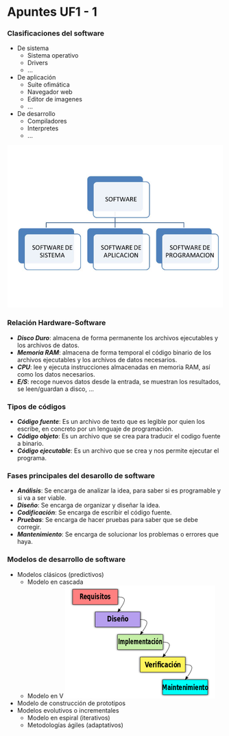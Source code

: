 # Apuntes UF1 - 1

### Clasificaciones del software

- De sistema
    -  Sistema operativo
    -  Drivers
    -  ...
- De aplicación
    - Suite ofimática
    - Navegador web
    - Editor de imagenes
    - ...
- De desarrollo
    - Compiladores
    - Interpretes
    - ...

![Clasificaciones del software](Images/clas-software.jpg)

### Relación Hardware-Software

- _**Disco Duro**_:  almacena de forma permanente los archivos ejecutables y los archivos de datos.
- _**Memoria RAM**_:  almacena de forma temporal el código binario de los archivos ejecutables y los archivos de datos necesarios.
- _**CPU**_:  lee y ejecuta instrucciones almacenadas en memoria RAM, así como los datos necesarios.
- _**E/S**_:  recoge nuevos datos desde la entrada, se muestran los resultados, se leen/guardan a disco, ...

### Tipos de códigos

- _**Código fuente**_: Es un archivo de texto que es legible por quien los escribe, en concreto por un lenguaje de programación.
- _**Código objeto**_: Es un archivo que se crea para traducir el codigo fuente a binario.
- _**Código ejecutable**_: Es un archivo que se crea y nos permite ejecutar el programa.


### Fases principales del desarollo de software

- _**Análisis**_: Se encarga de analizar la idea, para saber si es programable y si va a ser viable. 
- _**Diseño**_: Se encarga de organizar y diseñar la idea.
- _**Codificación**_: Se encarga de escribir el código fuente.
- _**Pruebas**_: Se encarga de hacer pruebas para saber que se debe corregir.
- _**Mantenimiento**_: Se encarga de solucionar los problemas o errores que haya.

### Modelos de desarrollo de software


- Modelos clásicos (predictivos)
    - Modelo en cascada 
    - Modelo en V ![Modelo en cascada](Images/modelo-cascada.png)
- Modelo de construcción de prototipos
- Modelos evolutivos o incrementales
    - Modelo en espiral (iterativos)
    - Metodologías ágiles (adaptativos)
